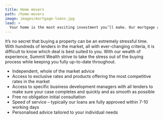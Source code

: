 ```yaml
---
title: Home movers
path: /home-movers
image: images/mortgage-loans.jpg
lead: >
  Your home is the most exciting investment you’ll make. Our mortgage advice will ensure you get the right deal to suit your needs and objectives.
---
```


It’s no secret that buying a property can be an extremely stressful time. With hundreds of lenders in the market, all
with ever-changing criteria, it is difficult to know which deal is best suited to you. With our wealth of experience,
Summit Wealth strive to take the stress out of the buying process while keeping you fully up-to-date throughout.

- Independent, whole of the market advice
- Access to exclusive rates and products offering the most competitive rates in the market
- Access to specific business development managers with all lenders to make sure your case completes and quickly and
  as smooth as possible
- Free no obligation initial consultation
- Speed of service – typically our loans are fully approved within 7-10 working days
- Personalised advice tailored to your individual needs
